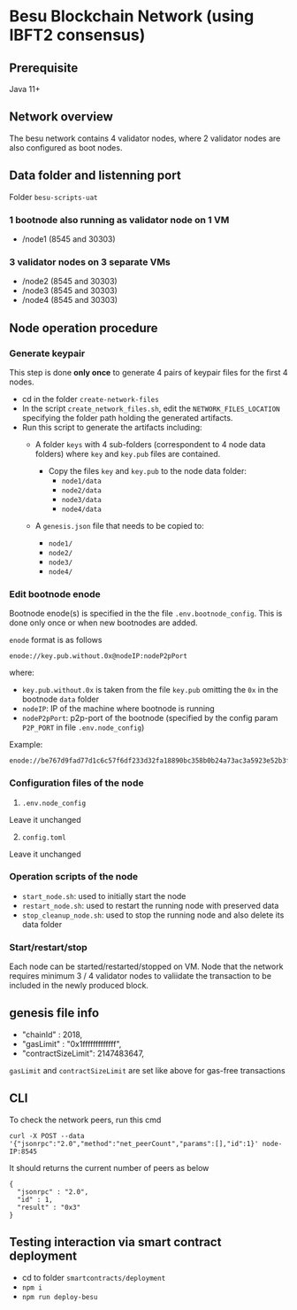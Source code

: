 # Besu Blockchain Network (using IBFT2 consensus)

## Prerequisite

Java 11+

## Network overview

The besu network contains 4 validator nodes, where 2 validator nodes are also configured as boot nodes.

## Data folder and listenning port

Folder `besu-scripts-uat`

### 1 bootnode also running as validator node on 1 VM

- /node1 (8545 and 30303)

### 3 validator nodes on 3 separate VMs

- /node2 (8545 and 30303)
- /node3 (8545 and 30303)
- /node4 (8545 and 30303)

## Node operation procedure

### Generate keypair

This step is done **only once** to generate 4 pairs of keypair files for the first 4 nodes.

  - cd in the folder `create-network-files`
  - In the script `create_network_files.sh`, edit the `NETWORK_FILES_LOCATION` specifying the folder path holding the generated artifacts.
  - Run this script to generate the artifacts including:
    - A folder `keys` with 4 sub-folders (correspondent to 4 node data folders) where `key` and `key.pub` files are contained.
      - Copy the files `key` and `key.pub` to the node data folder:
        - `node1/data`
        - `node2/data`
        - `node3/data`
        - `node4/data`

    - A `genesis.json` file that needs to be copied to:
        - `node1/`
        - `node2/`
        - `node3/`
        - `node4/`

### Edit bootnode enode

Bootnode enode(s) is specified in the the file `.env.bootnode_config`.
This is done only once or when new bootnodes are added.

`enode` format is as follows

```
enode://key.pub.without.0x@nodeIP:nodeP2pPort
```

where:
  - `key.pub.without.0x` is taken from the file `key.pub` omitting the `0x` in the bootnode `data` folder
  - `nodeIP`: IP of the machine where bootnode is running
  - `nodeP2pPort`: p2p-port of the bootnode (specified by the config param `P2P_PORT` in file `.env.node_config`)

Example:

```
enode://be767d9fad77d1c6c57f6df233d32fa18890bc358b0b24a73ac3a5923e52b3f89ad11d9de692a7142bd0b2acc33628f5ca9f40916f24d37c4c5e61fe45f54411@172.31.39.78:30303
```

### Configuration files of the node

1. `.env.node_config`

Leave it unchanged

2. `config.toml`

Leave it unchanged

### Operation scripts of the node

  -  `start_node.sh`: used to initially start the node
  -  `restart_node.sh`: used to restart the running node with preserved data
  -  `stop_cleanup_node.sh`: used to stop the running node and also delete its data folder

### Start/restart/stop

Each node can be started/restarted/stopped on VM. Node that the network requires minimum 3 / 4 validator nodes to valiidate the transaction to be included in the newly produced block.

## genesis file info 

  - "chainId" : 2018,
  - "gasLimit" : "0x1fffffffffffff",
  - "contractSizeLimit": 2147483647,

`gasLimit` and `contractSizeLimit` are set like above for gas-free transactions

## CLI

To check the network peers, run this cmd

`curl -X POST --data '{"jsonrpc":"2.0","method":"net_peerCount","params":[],"id":1}' node-IP:8545`

It should returns the current number of peers as below

```
{
  "jsonrpc" : "2.0",
  "id" : 1,
  "result" : "0x3"
}
```

## Testing interaction via smart contract deployment

- cd to folder `smartcontracts/deployment`
- `npm i`
- `npm run deploy-besu`
